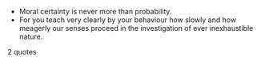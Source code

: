  - Moral certainty is never more than probability.
 - For you teach very clearly by your behaviour how slowly and how meagerly our senses proceed in the investigation of ever inexhaustible nature.

2 quotes